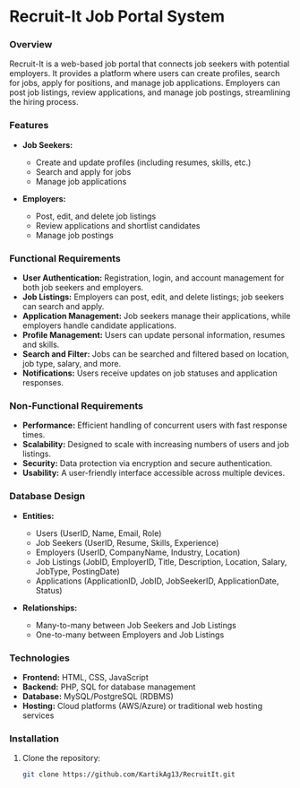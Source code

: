 # Recruit-It Job Portal System

### Overview

Recruit-It is a web-based job portal that connects job seekers with potential employers. It provides a platform where users can create profiles, search for jobs, apply for positions, and manage job applications. Employers can post job listings, review applications, and manage job postings, streamlining the hiring process.

### Features

- **Job Seekers:**
  - Create and update profiles (including resumes, skills, etc.)
  - Search and apply for jobs
  - Manage job applications

- **Employers:**
  - Post, edit, and delete job listings
  - Review applications and shortlist candidates
  - Manage job postings

### Functional Requirements

- **User Authentication:** Registration, login, and account management for both job seekers and employers.
- **Job Listings:** Employers can post, edit, and delete listings; job seekers can search and apply.
- **Application Management:** Job seekers manage their applications, while employers handle candidate applications.
- **Profile Management:** Users can update personal information, resumes and skills.
- **Search and Filter:** Jobs can be searched and filtered based on location, job type, salary, and more.
- **Notifications:** Users receive updates on job statuses and application responses.

### Non-Functional Requirements

- **Performance:** Efficient handling of concurrent users with fast response times.
- **Scalability:** Designed to scale with increasing numbers of users and job listings.
- **Security:** Data protection via encryption and secure authentication.
- **Usability:** A user-friendly interface accessible across multiple devices.

### Database Design

- **Entities:**
  - Users (UserID, Name, Email, Role)
  - Job Seekers (UserID, Resume, Skills, Experience)
  - Employers (UserID, CompanyName, Industry, Location)
  - Job Listings (JobID, EmployerID, Title, Description, Location, Salary, JobType, PostingDate)
  - Applications (ApplicationID, JobID, JobSeekerID, ApplicationDate, Status)

- **Relationships:**
  - Many-to-many between Job Seekers and Job Listings
  - One-to-many between Employers and Job Listings

### Technologies

- **Frontend:** HTML, CSS, JavaScript
- **Backend:** PHP, SQL for database management
- **Database:** MySQL/PostgreSQL (RDBMS)
- **Hosting:** Cloud platforms (AWS/Azure) or traditional web hosting services

### Installation

1. Clone the repository:
   ```bash
   git clone https://github.com/KartikAg13/RecruitIt.git
